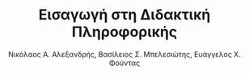 ---
author: Νικόλαος Α. Αλεξανδρής, Βασίλειος Σ. Μπελεσιώτης, Ευάγγελος Χ. Φούντας
cover: https://static.eudoxus.gr/books/preview/https://static.eudoxus.gr/books/78/cover-59374178.jpg
edition: '3'
eudoxusid: '59374178'
isbn: 978-960-7996-51-0
layout: bibtex
num_pages: '208'
publisher: Βαρβαρήγου
ref: isbn_978_960_7996_51_0
title: Εισαγωγή στη Διδακτική Πληροφορικής
year: '2015'
---